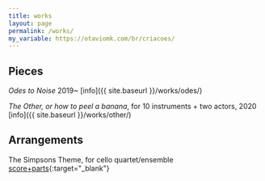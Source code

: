 ```yaml
---
title: works
layout: page
permalink: /works/
my_variable: https://otaviomk.com/br/criacoes/
---
```


## Pieces

_Odes to Noise_ 2019~ [info]({{ site.baseurl }}/works/odes/)

_The Other, or how to peel a banana_, for 10 instruments + two actors, 2020 [info]({{ site.baseurl }}/works/other/)

## Arrangements

<!-- _Hide and Seek_ (Imogen Heap), for cello ensemble [score+parts](https://drive.google.com/drive/folders/11o6xKsSYrha8GAktyoFngY6HYNCfK3k9?usp=sharing){:target="_blank"} -->

The Simpsons Theme, for cello quartet/ensemble [score+parts](https://drive.google.com/drive/folders/1VnSdpR8k5tcypkb937fr7A0xjDc9nT3f?usp=sharing){:target="_blank"}

